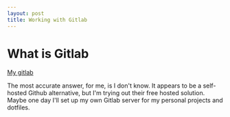 ```yaml
---
layout: post
title: Working with Gitlab
---
```


# What is Gitlab

[My gitlab](https://gitlab.com/u/cczysz)

The most accurate answer, for me, is I don't know. It appears to be a self-hosted Github alternative, but I'm trying out their free hosted solution. Maybe one day I'll set up my own Gitlab server for my personal projects and dotfiles.
